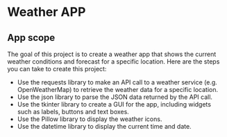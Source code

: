 # Weather APP
## App scope
The goal of this project is to create a weather app that shows the current weather conditions and forecast for a specific location.
Here are the steps you can take to create this project:
   * Use the requests library to make an API call to a weather service (e.g. OpenWeatherMap) to retrieve the weather data for a specific location.
   * Use the json library to parse the JSON data returned by the API call.
   * Use the tkinter library to create a GUI for the app, including widgets such as labels, buttons and text boxes.
   * Use the Pillow library to display the weather icons.
   * Use the datetime library to display the current time and date.
